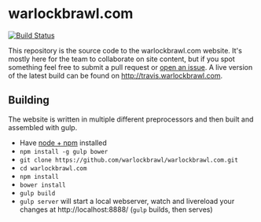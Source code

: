 warlockbrawl.com
======

[![Build Status](https://travis-ci.org/warlockbrawl/warlockbrawl.com.svg?branch=master)](https://travis-ci.org/warlockbrawl/warlockbrawl.com)

This repository is the source code to the warlockbrawl.com website. It's mostly here for the team to collaborate
on site content, but if you spot something feel free to submit a pull request or
[open an issue](https://github.com/warlockbrawl/warlockbrawl.com/issues). A live version of the latest build can be found on http://travis.warlockbrawl.com.

Building
-------------------------------------

The website is written in multiple different preprocessors and then built and assembled with gulp.

- Have [node + npm](https://nodejs.org/) installed
- ``npm install -g gulp bower``
- ``git clone https://github.com/warlockbrawl/warlockbrawl.com.git``
- ``cd warlockbrawl.com``
- ``npm install``
- ``bower install``
- ``gulp build``
- ``gulp server`` will start a local webserver, watch and livereload
  your changes at http://localhost:8888/ (``gulp`` builds, then serves)
